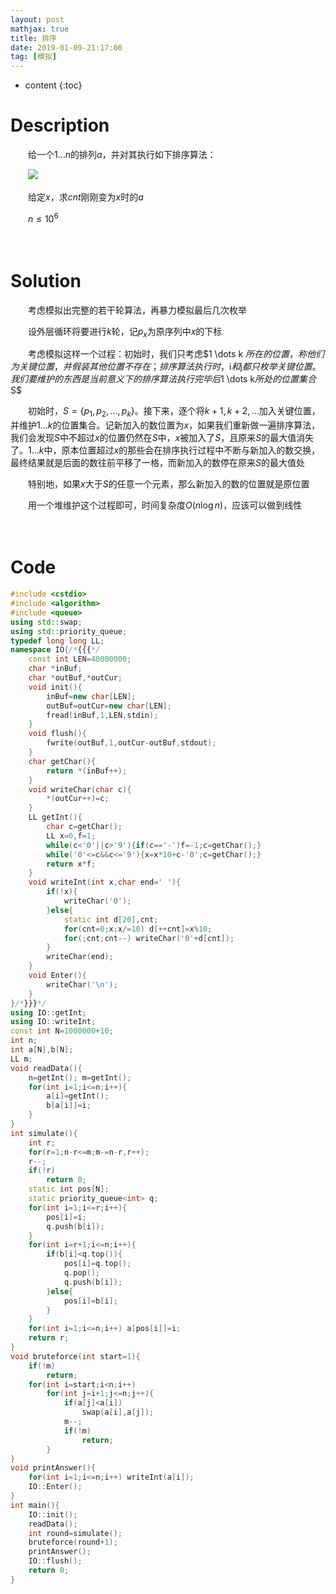 ```yaml
---
layout: post
mathjax: true
title: 排序
date: 2019-01-09-21:17:00
tag: [模拟]
---
```

* content
{:toc}
# Description

　　给一个$1 \dots n$的排列$a$，并对其执行如下排序算法：

　　![]({{site.url}}/assets/images/排序/1.png)

　　给定$x$，求$cnt$刚刚变为$x$时的$a​$

　　$n \le 10^6$



　　

# Solution

　　考虑模拟出完整的若干轮算法，再暴力模拟最后几次枚举

　　设外层循环将要进行$k$轮，记$p_x$为原序列中$x$的下标

　　考虑模拟这样一个过程：初始时，我们只考虑$1 \dots k $所在的位置，称他们为关键位置，并假装其他位置不存在；排序算法执行时，$i$和$j$都只枚举关键位置。我们要维护的东西是当前意义下的排序算法执行完毕后$1 \dots k$所处的位置集合$S$

　　初始时，$S=\{ p_1,p_2,\dots,p_k\}$。接下来，逐个将$k+1,k+2,\dots$加入关键位置，并维护$1\dots k$的位置集合。记新加入的数位置为$x$，如果我们重新做一遍排序算法，我们会发现$S$中不超过$x$的位置仍然在$S$中，$x$被加入了$S$，且原来$S$的最大值消失了。$1 \dots k$中，原本位置超过$x$的那些会在排序执行过程中不断与新加入的数交换，最终结果就是后面的数往前平移了一格，而新加入的数停在原来$S$的最大值处

　　特别地，如果$x$大于$S$的任意一个元素，那么新加入的数的位置就是原位置

　　用一个堆维护这个过程即可，时间复杂度$O(n \log n)$，应该可以做到线性

　　

# Code

```c++
#include <cstdio>
#include <algorithm>
#include <queue>
using std::swap;
using std::priority_queue;
typedef long long LL;
namespace IO{/*{{{*/
    const int LEN=40000000;
    char *inBuf;
    char *outBuf,*outCur;
    void init(){
        inBuf=new char[LEN];
        outBuf=outCur=new char[LEN];
        fread(inBuf,1,LEN,stdin);
    }
    void flush(){
        fwrite(outBuf,1,outCur-outBuf,stdout);
    }
    char getChar(){
        return *(inBuf++);
    }
    void writeChar(char c){
        *(outCur++)=c;
    }
    LL getInt(){
        char c=getChar();
        LL x=0,f=1;
        while(c<'0'||c>'9'){if(c=='-')f=-1;c=getChar();}
        while('0'<=c&&c<='9'){x=x*10+c-'0';c=getChar();}
        return x*f;
    }
    void writeInt(int x,char end=' '){
        if(!x){
            writeChar('0');
        }else{
            static int d[20],cnt;
            for(cnt=0;x;x/=10) d[++cnt]=x%10;
            for(;cnt;cnt--) writeChar('0'+d[cnt]);
        }
        writeChar(end);
    }
    void Enter(){
        writeChar('\n');
    }
}/*}}}*/
using IO::getInt;
using IO::writeInt;
const int N=1000000+10;
int n;
int a[N],b[N];
LL m;
void readData(){
    n=getInt(); m=getInt();
    for(int i=1;i<=n;i++){
        a[i]=getInt();
        b[a[i]]=i;
    }
}
int simulate(){
    int r;
    for(r=1;n-r<=m;m-=n-r,r++);
    r--;
    if(!r)
        return 0;
    static int pos[N];
    static priority_queue<int> q;
    for(int i=1;i<=r;i++){
        pos[i]=i;
        q.push(b[i]);
    }
    for(int i=r+1;i<=n;i++){
        if(b[i]<q.top()){
            pos[i]=q.top();
            q.pop();
            q.push(b[i]);
        }else{
            pos[i]=b[i];
        }
    }
    for(int i=1;i<=n;i++) a[pos[i]]=i;
    return r;
}
void bruteforce(int start=1){
    if(!m)
        return;
    for(int i=start;i<n;i++)
        for(int j=i+1;j<=n;j++){
            if(a[j]<a[i])
                swap(a[i],a[j]);
            m--;
            if(!m)
                return;
        }
}
void printAnswer(){
    for(int i=1;i<=n;i++) writeInt(a[i]);
    IO::Enter();
}
int main(){
    IO::init();
    readData();
    int round=simulate();
    bruteforce(round+1);
    printAnswer();
    IO::flush();
    return 0;
}
```

